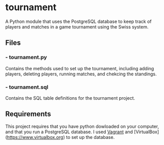 # tournament
A Python module that uses the PostgreSQL database to keep track of players and matches in a game tournament using the Swiss system.

## Files
### - tournament.py 
Contains the methods used to set up the tournament, including adding players, deleting players, running matches, and chekcing the standings.

### - tournament.sql
Contains the SQL table definitions for the tournament project.

## Requirements
This project requires that you have python dowloaded on your computer, and that you run a PostgreSQL database. I used 
[Vagrant](https://www.vagrantup.com) and [VirtualBox] (https://www.virtualbox.org) to set up the database.
